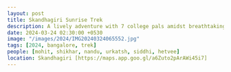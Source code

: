 ```yaml
---
layout: post
title: Skandhagiri Sunrise Trek
description: A lively adventure with 7 college pals amidst breathtaking landscapes 🌅. The two-hour ascent rewarded us with a mesmerizing sunrise atop the peak. Our day began at 2:30 am 🚗, setting off for an epic adventure that started at 4.
date: 2024-03-24 02:30:00 +0530
image: "/images/2024/IMG20240324065552.jpg"
tags: [2024, bangalore, trek]
people: [mohit, shikhar, nandu, urkatsh, siddhi, hetvee]
location: Skandhagiri [https://maps.app.goo.gl/a6Zuto2pArAWi45i7]
---
```

